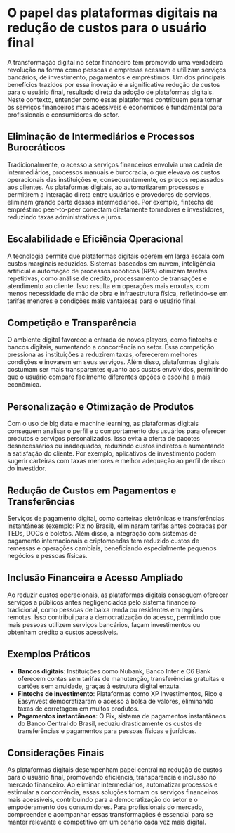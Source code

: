 # O papel das plataformas digitais na redução de custos para o usuário final

A transformação digital no setor financeiro tem promovido uma verdadeira revolução na forma como pessoas e empresas acessam e utilizam serviços bancários, de investimento, pagamentos e empréstimos. Um dos principais benefícios trazidos por essa inovação é a significativa redução de custos para o usuário final, resultado direto da adoção de plataformas digitais. Neste contexto, entender como essas plataformas contribuem para tornar os serviços financeiros mais acessíveis e econômicos é fundamental para profissionais e consumidores do setor.

## Eliminação de Intermediários e Processos Burocráticos

Tradicionalmente, o acesso a serviços financeiros envolvia uma cadeia de intermediários, processos manuais e burocracia, o que elevava os custos operacionais das instituições e, consequentemente, os preços repassados aos clientes. As plataformas digitais, ao automatizarem processos e permitirem a interação direta entre usuários e provedores de serviços, eliminam grande parte desses intermediários. Por exemplo, fintechs de empréstimo peer-to-peer conectam diretamente tomadores e investidores, reduzindo taxas administrativas e juros.

## Escalabilidade e Eficiência Operacional

A tecnologia permite que plataformas digitais operem em larga escala com custos marginais reduzidos. Sistemas baseados em nuvem, inteligência artificial e automação de processos robóticos (RPA) otimizam tarefas repetitivas, como análise de crédito, processamento de transações e atendimento ao cliente. Isso resulta em operações mais enxutas, com menos necessidade de mão de obra e infraestrutura física, refletindo-se em tarifas menores e condições mais vantajosas para o usuário final.

## Competição e Transparência

O ambiente digital favorece a entrada de novos players, como fintechs e bancos digitais, aumentando a concorrência no setor. Essa competição pressiona as instituições a reduzirem taxas, oferecerem melhores condições e inovarem em seus serviços. Além disso, plataformas digitais costumam ser mais transparentes quanto aos custos envolvidos, permitindo que o usuário compare facilmente diferentes opções e escolha a mais econômica.

## Personalização e Otimização de Produtos

Com o uso de big data e machine learning, as plataformas digitais conseguem analisar o perfil e o comportamento dos usuários para oferecer produtos e serviços personalizados. Isso evita a oferta de pacotes desnecessários ou inadequados, reduzindo custos indiretos e aumentando a satisfação do cliente. Por exemplo, aplicativos de investimento podem sugerir carteiras com taxas menores e melhor adequação ao perfil de risco do investidor.

## Redução de Custos em Pagamentos e Transferências

Serviços de pagamento digital, como carteiras eletrônicas e transferências instantâneas (exemplo: Pix no Brasil), eliminaram tarifas antes cobradas por TEDs, DOCs e boletos. Além disso, a integração com sistemas de pagamento internacionais e criptomoedas tem reduzido custos de remessas e operações cambiais, beneficiando especialmente pequenos negócios e pessoas físicas.

## Inclusão Financeira e Acesso Ampliado

Ao reduzir custos operacionais, as plataformas digitais conseguem oferecer serviços a públicos antes negligenciados pelo sistema financeiro tradicional, como pessoas de baixa renda ou residentes em regiões remotas. Isso contribui para a democratização do acesso, permitindo que mais pessoas utilizem serviços bancários, façam investimentos ou obtenham crédito a custos acessíveis.

## Exemplos Práticos

- **Bancos digitais**: Instituições como Nubank, Banco Inter e C6 Bank oferecem contas sem tarifas de manutenção, transferências gratuitas e cartões sem anuidade, graças à estrutura digital enxuta.
- **Fintechs de investimento**: Plataformas como XP Investimentos, Rico e Easynvest democratizaram o acesso à bolsa de valores, eliminando taxas de corretagem em muitos produtos.
- **Pagamentos instantâneos**: O Pix, sistema de pagamentos instantâneos do Banco Central do Brasil, reduziu drasticamente os custos de transferências e pagamentos para pessoas físicas e jurídicas.

## Considerações Finais

As plataformas digitais desempenham papel central na redução de custos para o usuário final, promovendo eficiência, transparência e inclusão no mercado financeiro. Ao eliminar intermediários, automatizar processos e estimular a concorrência, essas soluções tornam os serviços financeiros mais acessíveis, contribuindo para a democratização do setor e o empoderamento dos consumidores. Para profissionais do mercado, compreender e acompanhar essas transformações é essencial para se manter relevante e competitivo em um cenário cada vez mais digital.